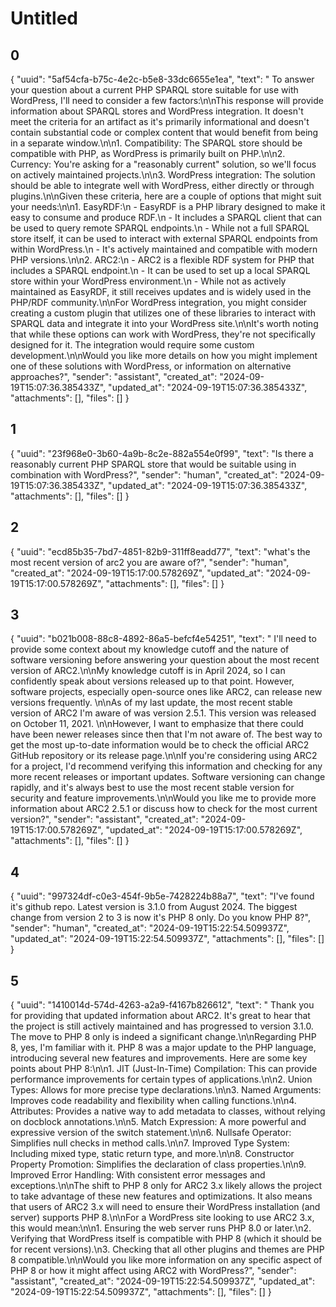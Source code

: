 # Untitled

## 0

{
  "uuid": "5af54cfa-b75c-4e2c-b5e8-33dc6655e1ea",
  "text": " To answer your question about a current PHP SPARQL store suitable for use with WordPress, I'll need to consider a few factors:\n\n<antThinking>This response will provide information about SPARQL stores and WordPress integration. It doesn't meet the criteria for an artifact as it's primarily informational and doesn't contain substantial code or complex content that would benefit from being in a separate window.</antThinking>\n\n1. Compatibility: The SPARQL store should be compatible with PHP, as WordPress is primarily built on PHP.\n\n2. Currency: You're asking for a \"reasonably current\" solution, so we'll focus on actively maintained projects.\n\n3. WordPress integration: The solution should be able to integrate well with WordPress, either directly or through plugins.\n\nGiven these criteria, here are a couple of options that might suit your needs:\n\n1. EasyRDF:\n   - EasyRDF is a PHP library designed to make it easy to consume and produce RDF.\n   - It includes a SPARQL client that can be used to query remote SPARQL endpoints.\n   - While not a full SPARQL store itself, it can be used to interact with external SPARQL endpoints from within WordPress.\n   - It's actively maintained and compatible with modern PHP versions.\n\n2. ARC2:\n   - ARC2 is a flexible RDF system for PHP that includes a SPARQL endpoint.\n   - It can be used to set up a local SPARQL store within your WordPress environment.\n   - While not as actively maintained as EasyRDF, it still receives updates and is widely used in the PHP/RDF community.\n\nFor WordPress integration, you might consider creating a custom plugin that utilizes one of these libraries to interact with SPARQL data and integrate it into your WordPress site.\n\nIt's worth noting that while these options can work with WordPress, they're not specifically designed for it. The integration would require some custom development.\n\nWould you like more details on how you might implement one of these solutions with WordPress, or information on alternative approaches?",
  "sender": "assistant",
  "created_at": "2024-09-19T15:07:36.385433Z",
  "updated_at": "2024-09-19T15:07:36.385433Z",
  "attachments": [],
  "files": []
}

## 1

{
  "uuid": "23f968e0-3b60-4a9b-8c2e-882a554e0f99",
  "text": "Is there a reasonably current PHP SPARQL store that would be suitable using in combination with WordPress?",
  "sender": "human",
  "created_at": "2024-09-19T15:07:36.385433Z",
  "updated_at": "2024-09-19T15:07:36.385433Z",
  "attachments": [],
  "files": []
}

## 2

{
  "uuid": "ecd85b35-7bd7-4851-82b9-311ff8eadd77",
  "text": "what's the most recent version of arc2 you are aware of?",
  "sender": "human",
  "created_at": "2024-09-19T15:17:00.578269Z",
  "updated_at": "2024-09-19T15:17:00.578269Z",
  "attachments": [],
  "files": []
}

## 3

{
  "uuid": "b021b008-88c8-4892-86a5-befcf4e54251",
  "text": " I'll need to provide some context about my knowledge cutoff and the nature of software versioning before answering your question about the most recent version of ARC2.\n\nMy knowledge cutoff is in April 2024, so I can confidently speak about versions released up to that point. However, software projects, especially open-source ones like ARC2, can release new versions frequently. \n\nAs of my last update, the most recent stable version of ARC2 I'm aware of was version 2.5.1. This version was released on October 11, 2021. \n\nHowever, I want to emphasize that there could have been newer releases since then that I'm not aware of. The best way to get the most up-to-date information would be to check the official ARC2 GitHub repository or its release page.\n\nIf you're considering using ARC2 for a project, I'd recommend verifying this information and checking for any more recent releases or important updates. Software versioning can change rapidly, and it's always best to use the most recent stable version for security and feature improvements.\n\nWould you like me to provide more information about ARC2 2.5.1 or discuss how to check for the most current version?",
  "sender": "assistant",
  "created_at": "2024-09-19T15:17:00.578269Z",
  "updated_at": "2024-09-19T15:17:00.578269Z",
  "attachments": [],
  "files": []
}

## 4

{
  "uuid": "997324df-c0e3-454f-9b5e-7428224b88a7",
  "text": "I've found it's github repo. Latest version is 3.1.0 from August 2024. The biggest change from version 2 to 3 is now it's PHP 8 only. Do you know PHP 8?",
  "sender": "human",
  "created_at": "2024-09-19T15:22:54.509937Z",
  "updated_at": "2024-09-19T15:22:54.509937Z",
  "attachments": [],
  "files": []
}

## 5

{
  "uuid": "1410014d-574d-4263-a2a9-f4167b826612",
  "text": " Thank you for providing that updated information about ARC2. It's great to hear that the project is still actively maintained and has progressed to version 3.1.0. The move to PHP 8 only is indeed a significant change.\n\nRegarding PHP 8, yes, I'm familiar with it. PHP 8 was a major update to the PHP language, introducing several new features and improvements. Here are some key points about PHP 8:\n\n1. JIT (Just-In-Time) Compilation: This can provide performance improvements for certain types of applications.\n\n2. Union Types: Allows for more precise type declarations.\n\n3. Named Arguments: Improves code readability and flexibility when calling functions.\n\n4. Attributes: Provides a native way to add metadata to classes, without relying on docblock annotations.\n\n5. Match Expression: A more powerful and expressive version of the switch statement.\n\n6. Nullsafe Operator: Simplifies null checks in method calls.\n\n7. Improved Type System: Including mixed type, static return type, and more.\n\n8. Constructor Property Promotion: Simplifies the declaration of class properties.\n\n9. Improved Error Handling: With consistent error messages and exceptions.\n\nThe shift to PHP 8 only for ARC2 3.x likely allows the project to take advantage of these new features and optimizations. It also means that users of ARC2 3.x will need to ensure their WordPress installation (and server) supports PHP 8.\n\nFor a WordPress site looking to use ARC2 3.x, this would mean:\n\n1. Ensuring the web server runs PHP 8.0 or later.\n2. Verifying that WordPress itself is compatible with PHP 8 (which it should be for recent versions).\n3. Checking that all other plugins and themes are PHP 8 compatible.\n\nWould you like more information on any specific aspect of PHP 8 or how it might affect using ARC2 with WordPress?",
  "sender": "assistant",
  "created_at": "2024-09-19T15:22:54.509937Z",
  "updated_at": "2024-09-19T15:22:54.509937Z",
  "attachments": [],
  "files": []
}
